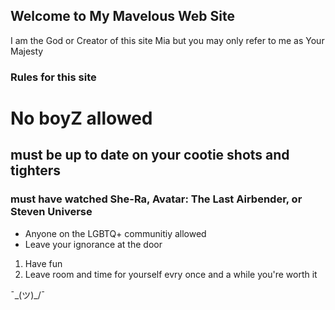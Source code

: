 ## Welcome to My Mavelous Web Site

I am the God or Creator of this site Mia but you may only refer to me as Your Majesty

### Rules for this site

# No boyZ allowed
## must be up to date on your cootie shots and tighters 
### must have watched She-Ra, Avatar: The Last Airbender, or Steven Universe

- Anyone on the LGBTQ+ communitiy allowed
- Leave your ignorance at the door

1. Have fun
2. Leave room and time for yourself evry once and a while you're worth it

¯\_(ツ)_/¯
